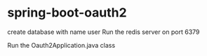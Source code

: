 # spring-boot-oauth2
create database with name user
Run the redis server on port 6379 

Run the Oauth2Application.java class
